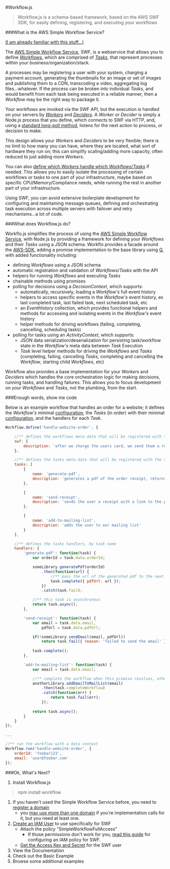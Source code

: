 #Workflow.js

>Workflow.js is a schema-based framework, based on the AWS SWF SDK, for easily defining, registering, and executing your workflows


###What is the AWS Simple Workflow Service?

[(I am already familiar with this stuff...)](#what-does-workflow.js-do)

The [AWS Simple Workflow Service](http://docs.aws.amazon.com/AWSJavaScriptSDK/latest/AWS/SWF.html), SWF, is a webservice that allows you to define [_Workflows_](http://docs.aws.amazon.com/amazonswf/latest/developerguide/swf-dev-about-workflows.html), which are comprised of [_Tasks_](http://docs.aws.amazon.com/amazonswf/latest/developerguide/swf-dev-tasks.html), that represent processes within your business/organization/stack.  

A processes may be registering a user with your system, charging a payment account, generating the thumbnails for an image or set of images and publishing them to a CDN, transcoding a video, aggregating log files...whatever.  If the process can be broken into individual _Tasks_, and would benefit from each task being executed in a reliable manner, then a _Workflow_ may be the right way to package it.

Your workflows are invoked via the SWF API, but the execution is handled on your servers by [_Workers_](http://docs.aws.amazon.com/amazonswf/latest/developerguide/swf-dg-develop-activity.html) and [_Deciders_](http://docs.aws.amazon.com/amazonswf/latest/developerguide/swf-dg-dev-deciders.html).  A _Worker_ or _Decider_ is simply a Node.js process that you define, which connects to SWF via HTTP, and, using a [standard long-poll method](http://docs.aws.amazon.com/amazonswf/latest/developerguide/swf-dev-comm-proto.html), listens for the next action to process, or decision to make.

This design allows your _Workers_ and _Deciders_ to be very flexible; there is no limit to how many you can have, where they are located, what sort of hardware they run on; this can simplify scaling/adding more capacity, often reduced to just adding more _Workers_. 

You can also [define which _Workers_ handle which _Workflows_/_Tasks_](http://docs.aws.amazon.com/amazonswf/latest/developerguide/swf-dev-task-lists.html) if needed.  This allows you to easily isolate the processing of certain workflows or tasks to one part of your infrastructure, maybe based on specific CPU/Memory/Compliance needs, while running the rest in another part of your infrastructure.  

Using SWF, you can avoid extensive boilerplate development for configuring and maintaining message queues, defining and orchestrating task execution across multiple servers with failover and retry mechanisms...a lot of code.

###What does Workflow.js do?

Workflo.js simplifies the process of using the [AWS Simple Workflow Service](http://docs.aws.amazon.com/AWSJavaScriptSDK/latest/AWS/SWF.html), with Node.js by providing a framework for defining your _Workflows_ and their _Tasks_ using a JSON schema.  Workflo provides a facade around the [AWS-SDK](http://docs.aws.amazon.com/AWSJavaScriptSDK/latest/AWS/SWF.html), adding a promise implementation to the base library using [Q](https://github.com/kriskowal/q), with added functionality including:

   - defining _Workflows_ using a JSON schema
   - automatic registration and validation of _Workflows_/_Tasks_ with the API
   - helpers for running _Workflows_ and executing _Tasks_
   - chainable methods using promises
   - polling for decisions using a _DecisionContext_, which supports:
     - automatically, recursively, loading a _Workflow's_ full event history
     - helpers to access specific events in the _Workflow's_ event history, ex last completed task, last failed task, next scheduled task, etc
     - an _EventHistory_ collection, which provides functional helpers and methods for accessing and isolating events in the _Workflow's_ event history
     - helper methods for driving workflows (failing, completing, cancelling, scheduling tasks)
   - polling for tasks using an _ActivityContext_, which supports:
     - JSON data serialization/deserialization for persisting task/workflow state in the _Workflow's_ meta data between _Task_ Execution
     - _Task_ level helper methods for driving the _Workflows_ and _Tasks_ (completing, failing, cancelling _Tasks_, completing and cancelling the _Workflow_, starting child _Workflows_, etc)
 
Workflow also provides a base implementation for your _Workers_ and _Deciders_ which handles the core orchestration logic for making decisions, running tasks, and handling failures.  This allows you to focus development on your _Workflows_ and _Tasks_, not the plumbing, from the start.


###Enough words, show me code

Below is an example workflow that handles an order for a website; it defines the _Workflow's_ minimal [configuration](http://docs.aws.amazon.com/amazonswf/latest/apireference/API_RegisterWorkflowType.html), the _Tasks_ (in order) with their minimal [configuration](http://docs.aws.amazon.com/amazonswf/latest/apireference/API_RegisterActivityType.html), and the handlers for each _Task_.
```javascript
Workflow.define('handle-website-order', {

    //** defines the workflows meta-data that will be registered with the SWF API
    swf: {
        description: 'after we charge the users card, we send them a receipt and add them to our mailing list'
    },

    //** defines the tasks meta-data that will be registered with the SWF API
    tasks: [
        { 
            name: 'generate-pdf',
            description: 'generates a pdf of the order receipt, returns url'
        },

        { 
            name: 'send-receipt',
            description: 'sends the user a receipt with a link to the pdf'
        },

        {
            name: 'add-to-mailing-list',
            description: 'adds the user to our mailing list'
        }
    ],

    //** defines the tasks handlers, by task name
    handlers: {
        'generate-pdf': function(task) {
            var orderId = task.data.orderId;

            someLibrary.generatePdf(orderId)
                .then(function(url) {
                    //** pass the url of the generated pdf to the next task
                    task.complete({ pdfUrl: url });
                })
                .catch(task.fail);

            //** this task is asynchronous
            return task.async();
        },

        'send-receipt': function(task) {
            var email = task.data.email,
                pdfUrl = task.data.pdfUrl;

            if(!someLibrary.sendEmail(email, pdfUrl))
                return task.fail({ reason: 'failed to send the email' });
        
            task.complete();
        },

        'add-to-mailing-list': function(task) {
            var email = task.data.email;

            //** complete the workflow when this promise resolves, otherwise fail the task and allow it to be retried
            anotherLibrary.addEmailToMailList(email)
                .then(task.completeWorkflow)
                .catch(function(err) {
                    return task.fail(err);
                });
        
            return task.async();
        }
    }
});

...

//** run the workflow with a data context
Workflow.run('handle-website-order', {
    orderId: 'foobar123',
    email: 'user@foobar.com'
});

```

###Ok, What's Next?
1. Install Workflow.js
> npm install workflow

1. If you haven't used the Simple Workflow Service before, you need to [register a domain](http://docs.aws.amazon.com/amazonswf/latest/developerguide/swf-dg-register-domain-console.html)
   - you [may use more than one domain](http://docs.aws.amazon.com/amazonswf/latest/developerguide/swf-dev-domain.html) if you're implementation calls for it, but you need at least one.
1. [Create an IAM User](http://docs.aws.amazon.com/IAM/latest/UserGuide/Using_SettingUpUser.html) to use specifically for SWF
   - Attach the policy "SimpleWorkflowFullAccess"
     - If those permissions don't work for you, [read this guide](http://docs.aws.amazon.com/amazonswf/latest/developerguide/swf-dev-iam.html) for configuring an IAM policy for SWF.
   - [Get the Access Key and Secret](http://docs.aws.amazon.com/IAM/latest/UserGuide/ManagingCredentials.html) for the SWF user
1. View the Documentation
1. Check out the Basic Example
1. Browse some additional examples



